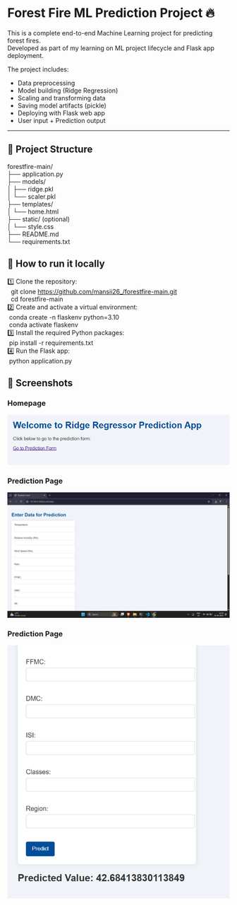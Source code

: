 # Forest Fire ML Prediction Project 🔥

This is a complete end-to-end Machine Learning project for predicting forest fires.  
Developed as part of my learning on ML project lifecycle and Flask app deployment.

The project includes:

- Data preprocessing  
- Model building (Ridge Regression)  
- Scaling and transforming data  
- Saving model artifacts (pickle)  
- Deploying with Flask web app  
- User input + Prediction output

---

## 📂 Project Structure

forestfire-main/<br>
├── application.py<br>
├── models/<br>
│   ├── ridge.pkl  
│   └── scaler.pkl  
├── templates/  
│   └── home.html  
├── static/ (optional)  
│   └── style.css  
├── README.md  
└── requirements.txt  

## 📂 How to run it locally
1️⃣ Clone the repository:<br>
   &nbsp; git clone https://github.com/mansii26_/forestfire-main.git<br>
    &nbsp; cd forestfire-main<br>
2️⃣ Create and activate a virtual environment:<br>
    &nbsp;conda create -n flaskenv python=3.10<br>
    &nbsp;conda activate flaskenv<br>
3️⃣ Install the required Python packages:<br>
      &nbsp;pip install -r requirements.txt<br>
4️⃣ Run the Flask app: <br>
      &nbsp;python application.py<br>

 ## 📸 Screenshots

### Homepage

![Homepage](static\screenshots\Homepage.png)

### Prediction Page  

![Enter Data Form](static\screenshots\EnterData.png)  


### Prediction Page

![Prediction Page](static\screenshots\Prediction.png)

    
